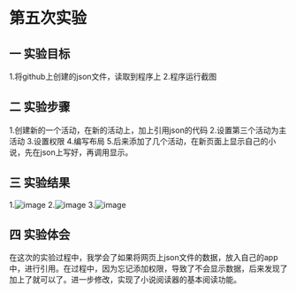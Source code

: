 # 第五次实验

## 一 实验目标
  1.将github上创建的json文件，读取到程序上
  2.程序运行截图

## 二 实验步骤
  1.创建新的一个活动，在新的活动上，加上引用json的代码
  2.设置第三个活动为主活动
  3.设置权限
  4.编写布局
  5.后来添加了几个活动，在新页面上显示自己的小说，先在json上写好，再调用显示。
  
## 三 实验结果
  1.![image](https://github.com/liangzhuoh/android-labs-2018/blob/master/soft1614080902328/%E7%AC%AC%E5%85%AD%E6%AC%A11.png)
  2.![image](https://github.com/liangzhuoh/android-labs-2018/blob/master/soft1614080902328/%E7%AC%AC%E5%85%AD%E6%AC%A1.png)
  3.![image](https://github.com/liangzhuoh/android-labs-2018/blob/master/soft1614080902328/index.gif)
  
## 四 实验体会
  在这次的实验过程中，我学会了如果将网页上json文件的数据，放入自己的app中，进行引用。在过程中，因为忘记添加权限，导致了不会显示数据，后来发现了
  加上了就可以了。进一步修改，实现了小说阅读器的基本阅读功能。
